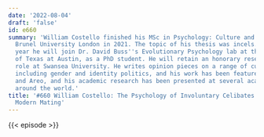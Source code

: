 ```yaml
---
date: '2022-08-04'
draft: 'false'
id: e660
summary: 'William Costello finished his MSc in Psychology: Culture and Evolution at
  Brunel University London in 2021. The topic of his thesis was incels. Later this
  year he will join Dr. David Buss''s Evolutionary Psychology lab at the University
  of Texas at Austin, as a PhD student. He will retain an honorary research assistant
  role at Swansea University. He writes opinion pieces on a range of cultural issues
  including gender and identity politics, and his work has been featured in Quillette
  and Areo, and his academic research has been presented at several academic conferences
  around the world.'
title: '#660 William Costello: The Psychology of Involuntary Celibates (Incels), and
  Modern Mating'
---
```

{{< episode >}}
